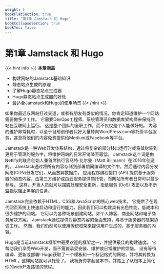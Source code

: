 ```yaml
---
weight: 1
bookFlatSection: true
title: "第1章 Jamstack 和 Hugo"
bookCollapseSection: true
bookToc: false
---
```


# 第1章 Jamstack 和 Hugo

{{< hint info >}}
**本章涵盖**
- 构建网站的Jamstack基础知识
- 静态站点生成的原理
- 了解Hugo静态站点生成器
- Hugo静态站点生成器的好处
- 最适合Jamstack和Hugo的使用场景
{{< /hint >}}

如果你最近与网站打过交道，或者有朋友有类似的情况，你肯定知道维护一个网站需要做多少工作。 它需要DevOps工程师、系统管理员和数据库架构师来保持网站在互联网上运行。 这是整个团队的全职工作，而不仅仅是个人能做好的。 内容的维护非常耗时，以至于目前创作者只好大量转向WordPress.com等托管平台服务，甚至将他们的内容免费提供给Medium或Facebook等平台。

Jamstack是一种Web开发体系结构，通过将复杂的部分移出运行时或将其封装到更易于管理的服务中，将维护网站的日常开销降至最低。 Jamstack这个词是由Netlify的联合创始人兼首席执行官马特·比尔曼（Matt Biilmann）在2016年创造的。 Jamstack通过将所有内容存储到部署期间编译的文件中，然后通过内容分发网络(CDN)分发它们，从而放弃数据库。 应用程序编程接口 (API) 提供基于服务器的动态内容，由第三方维护或由云服务提供商托管，而网站所有者日常可以最少参与。 这样，开发人员就可以摆脱处理安全更新，拒绝服务 (DoS) 攻击以及不断监视以阻止黑客的任务。

Jamstack完全依赖于HTML，CSS和JavaScript的核心web技术。 它提供了在现代网页系统上快速启动和运行的能力，因此我们可以构建具有出色性能，低成本和很少维护的网站。 它可以为各种场景创建网站，如个人博客、商业网站和电子商务解决方案。 Jamstack通过提供对静态内容的全面支持，与基于服务器的框架协调工作。 然而，我们仍然可以使用传统框架来提供用户生成的、基于服务器的内容。

Hugo是当前Jamstack框架中最受欢迎的框架之一，并提供最佳的构建速度。 它帮助我们享受Web开发，而不需要承受安装、维护或日常维护的烦恼。 没有等待编译、更新或部署! Hugo获取了一个模板和一个标记格式的网站，并将其转换为HTML，这样网站就可以托管了。 我祝贺你拿起这本书，并踏上了从根本上简化你的web开发路径的旅程。